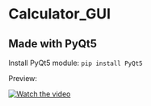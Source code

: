 # Calculator_GUI
## Made with PyQt5

Install PyQt5 module:
```pip install PyQt5```

Preview:

[![Watch the video](https://i.imgur.com/vKb2F1B.png)](https://github.com/GH0STH4CKER/Calculator_GUI/assets/62290930/16240b59-5f10-40b2-a6c0-5c27c440b538)



